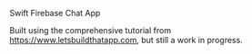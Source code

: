 Swift Firebase Chat App

Built using the comprehensive tutorial from https://www.letsbuildthatapp.com, but still a work in progress.
